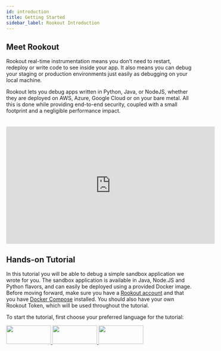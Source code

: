 ```yaml
---
id: introduction
title: Getting Started
sidebar_label: Rookout Introduction
---
```


## Meet Rookout

Rookout real-time instrumentation means you don’t need to restart, redeploy or write code to see inside your app.
It also means you can debug your staging or production environments just easily as debugging on your local machine.

Rookout lets you debug apps written in Python, Java, or NodeJS, whether they are deployed on AWS, Azure, Google Cloud or on your bare metal.
All this is done while providing end-to-end security, coupled with a small footprint and a negligible performance impact.

<iframe style="margin: 20px 0 0 0" width="560" height="315" src="https://www.youtube.com/embed/qTdpOC92DBI?rel=0" frameborder="0" allow="autoplay; encrypted-media" allowfullscreen></iframe>

## Hands-on Tutorial

In this tutorial you will be able to debug a simple sandbox application we wrote for you.
The sandbox application is available in Java, Node.JS and Python flavors, and can easily be deployed using a provided Docker image.
Before moving forward, make sure you have a [Rookout account](https://www.rookout.com/trial/) and that you have [Docker Compose](https://docs.docker.com/compose/install/) installed. You should also have your own Rookout Token, which will be used throughout the tutorial.

To start the tutorial, first choose your preferred language for the tutorial:   
      
   
<a class="tutorial-button" href="node-getting-started.html">
<img src="/img/logos/nodejs.png" width="120px" height="50px"/>
</a>
<a class="tutorial-button" href="python-getting-started.html">
<img src="/img/logos/python.png" width="120px" height="50px" />
</a>
<a class="tutorial-button" href="java-getting-started.html">
<img src="/img/logos/java.png" width="120px" height="50px" />
</a>